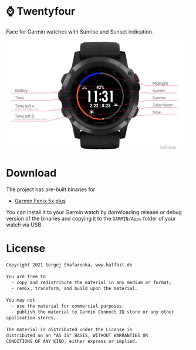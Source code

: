 # ⌚️ Twentyfour
Face for Garmin watches with Sunrise and Sunset indication.

<img src="https://github.com/beworker/twentyfour/blob/master/design/features.png" />

# Download

The project has pre-built binaries for
* [Garmin Fenix 5x plus](https://github.com/beworker/twentyfour/blob/master/binaries/fenix5xplus)

You can install it to your Garmin watch by donwloading release or debug version of the binaries and copying it to the `GARMIN/Apps` folder of your watch via USB.

# License
```
Copyright 2021 Sergej Shafarenka, www.halfbit.de

You are free to
  - copy and redistribute the material in any medium or format;
  - remix, transform, and build upon the material.

You may not 
  - use the material for commercial purposes;
  - publish the material to Garmin Connect IQ store or any other application stores.

The material is distributed under the License is
distributed on an "AS IS" BASIS, WITHOUT WARRANTIES OR
CONDITIONS OF ANY KIND, either express or implied.
```